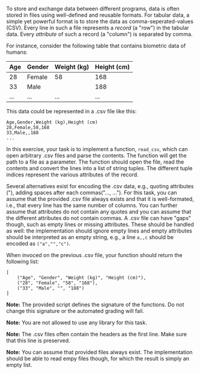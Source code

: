 To store and exchange data between different programs, data is often stored in files using well-defined and reusable formats. For tabular data, a simple yet powerful format is to store the data as comma-seperated-values (CSV). Every line in such a file represents a *record* (a "row") in the tabular data. Every *attribute* of such a record (a "column") is separated by comma.

For instance, consider the following table that contains biometric data of humans:

|Age|Gender| Weight (kg)|Height (cm)|
|---|------|-------|------|
|28 |Female|58|168|
|33|Male||188|
| ... | ...   |...  | ...  |

This data could be represented in a .csv file like this:

    Age,Gender,Weight (kg),Height (cm)
    28,Female,58,168
    33,Male,,188
    ...


In this exercise, your task is to implement a function, `read_csv`, which can open arbitrary .csv files and parse the contents. The function will get the path to a file as a parameter. The function should open the file, read the contents and convert the lines into a list of string tuples. The different tuple indices represent the various attributes of the record.

Several alternatives exist for encoding the .csv data, e.g., quoting attributes ("), adding spaces after each commas("..., ..."). For this task, you can assume that the provided .csv file always exists and that it is well-formated, i.e., that every line has the same number of columns. You can further assume that attributes do not contain any quotes and you can assume that the different attributes do not contain commas. A .csv file can have "gaps" though, such as empty lines or missing attributes. These should be handled as well: the implementation should ignore empty lines and empty attributes should be interpreted as an empty string, e.g.,  a line `a,,c` should be encoded as `("a","","c")`. 

When invoced on the previous .csv file, your function should return the following list:

    [
        ("Age", "Gender", "Weight (kg)", "Height (cm)"),
        ("28", "Female", "58", "168"),
        ("33", "Male", "", "188")
    ]


**Note:** The provided script defines the signature of the functions. Do not change this signature or the automated grading will fail.

**Note:** You are not allowed to use any library for this task.

**Note:** The .csv files often contain the headers as the first line. Make sure that this line is preserved.

**Note:** You can assume that provided files always exist. The implementation should be able to read empy files though, for which the result is simply an empty list.

